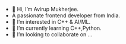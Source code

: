 - 👋 Hi, I’m Avirup Mukherjee. 
- A passionate frontend developer from India.
- 👀 I’m interested in C++ & AI/ML.
- 🌱 I’m currently learning C++,Python.
- 💞️ I’m looking to collaborate on ...



